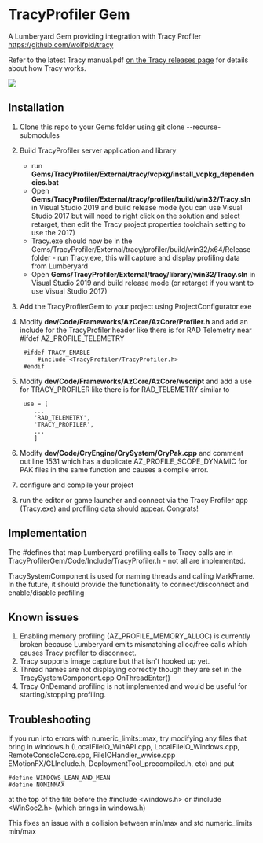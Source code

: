 # TracyProfiler Gem
A Lumberyard Gem providing integration with Tracy Profiler https://github.com/wolfpld/tracy

Refer to the latest Tracy manual.pdf [on the Tracy releases page](https://github.com/wolfpld/tracy/releases) for details about how Tracy works.

![](https://github.com/wolfpld/tracy/blob/master/doc/profiler.png)


## Installation
1. Clone this repo to your Gems folder using git clone --recurse-submodules <repository url>
2. Build TracyProfiler server application and library
   
   - run **Gems/TracyProfiler/External/tracy/vcpkg/install_vcpkg_dependencies.bat**
   - Open **Gems/TracyProfiler/External/tracy/profiler/build/win32/Tracy.sln** in Visual Studio 2019 and build release mode
       (you can use Visual Studio 2017 but will need to right click on the solution and select retarget, then edit the Tracy project properties toolchain setting to use the 2017)
   -  Tracy.exe should now be in the Gems/TracyProfiler/External/tracy/profiler/build/win32/x64/Release folder - run Tracy.exe, this will capture and display profiling data from Lumberyard
   - Open **Gems/TracyProfiler/External/tracy/library/win32/Tracy.sln** in Visual Studio 2019 and build release mode (or retarget if you want to use Visual Studio 2017)
3. Add the TracyProfilerGem to your project using ProjectConfigurator.exe
4. Modify **dev/Code/Frameworks/AzCore/AzCore/Profiler.h** and add an include for the TracyProfiler header like there is for RAD Telemetry near #ifdef AZ_PROFILE_TELEMETRY


        #ifdef TRACY_ENABLE
            #include <TracyProfiler/TracyProfiler.h>
        #endif 

5. Modify **dev/Code/Frameworks/AzCore/AzCore/wscript** and add a use for TRACY_PROFILER like there is for RAD_TELEMETRY similar to

        use = [
           ...
           'RAD_TELEMETRY',
           'TRACY_PROFILER',
           ...
           ]

6. Modify **dev/Code/CryEngine/CrySystem/CryPak.cpp** and comment out line 1531 which has a duplicate AZ_PROFILE_SCOPE_DYNAMIC for PAK files in the same function and causes a compile error.
7. configure and compile your project
8. run the editor or game launcher and connect via the Tracy Profiler app (Tracy.exe) and profiling data should appear.  Congrats! 

## Implementation
The #defines that map Lumberyard profiling calls to Tracy calls are in TracyProfilerGem/Code/Include/TracyProfiler.h - not all are implemented.

TracySystemComponent is used for naming threads and calling MarkFrame.  In the future, it should provide the functionality to connect/disconnect and enable/disable profiling

## Known issues

1. Enabling memory profiling (AZ_PROFILE_MEMORY_ALLOC) is currently broken because Lumberyard emits mismatching alloc/free calls which causes Tracy profiler to disconnect.
2. Tracy supports image capture but that isn't hooked up yet.
3. Thread names are not displaying correctly though they are set in the TracySystemComponent.cpp OnThreadEnter()
4. Tracy OnDemand profiling is not implemented and would be useful for starting/stopping profiling.


## Troubleshooting
If you run into errors with numeric_limits::max, try modifying any files that bring in windows.h (LocalFileIO_WinAPI.cpp, LocalFileIO_Windows.cpp, RemoteConsoleCore.cpp, FileIOHandler_wwise.cpp  EMotionFX/GLInclude.h, DeploymentTool_precompiled.h, etc) and put

    #define WINDOWS_LEAN_AND_MEAN 
    #define NOMINMAX 
    
at the top of the file before the #include <windows.h> or #include <WinSoc2.h> (which brings in windows.h)

This fixes an issue with a collision between min/max and std numeric_limits min/max
